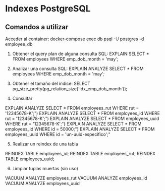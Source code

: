 # Indexes PostgreSQL

## Comandos a utilizar

Acceder al container:
docker-compose exec db psql -U postgres -d employee_db


1. Obtener el query plan de alguna consulta SQL:
EXPLAIN SELECT * FROM employees WHERE emp_dob_month = 'may';

2. Analizar una consulta SQL:
EXPLAIN ANALYZE SELECT * FROM employees WHERE emp_dob_month = 'may';

3. Obtener el tamaño del índice:
SELECT pg_size_pretty(pg_relation_size('idx_emp_dob_month'));

4. Consultar

EXPLAIN ANALYZE SELECT * FROM employees_rut WHERE rut = '12345678-K';")
EXPLAIN ANALYZE SELECT * FROM employees_id WHERE rut = '12345678-K';")
EXPLAIN ANALYZE SELECT * FROM employees_uuid WHERE rut = '12345678-K';")
EXPLAIN ANALYZE SELECT * FROM employees_id WHERE id = 50000;")
EXPLAIN ANALYZE SELECT * FROM employees_uuid WHERE id = 'un-uuid-específico';"

5. Realizar un reindex de una tabla

REINDEX TABLE employees_id;
REINDEX TABLE employees_rut;
REINDEX TABLE employees_uuid;

6. Limpiar tuplas muertas (sin uso)

VACUUM ANALYZE employees_rut
VACUUM ANALYZE employees_id
VACUUM ANALYZE employees_uuid
